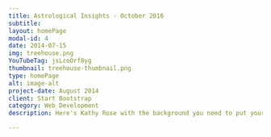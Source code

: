 ```yaml
---
title: Astrological Insights - October 2016
subtitle: 
layout: homePage
modal-id: 4
date: 2014-07-15
img: treehouse.png
YouTubeTag: jsLcoOrf8yg
thumbnail: treehouse-thumbnail.png
type: homePage
alt: image-alt
project-date: August 2014
client: Start Bootstrap
category: Web Development
description: Here's Kathy Rose with the background you need to put your needs into focus.

---
```

